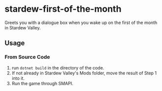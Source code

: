 # stardew-first-of-the-month
Greets you with a dialogue box when you wake up on the first of the month in Stardew Valley.

## Usage
### From Source Code
1. run `dotnet build` in the directory of the code.
2. If not already in Stardew Valley's Mods folder, move the result of Step 1 into it.
3. Run the game through SMAPI.
